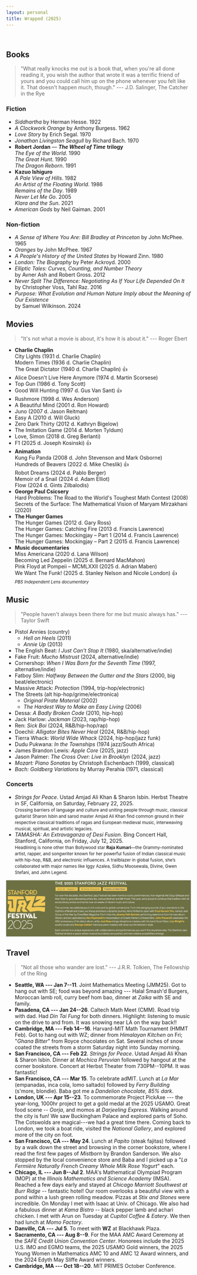 ```yaml
---
layout: personal
title: Wrapped (2025)
---
```

<br>

## Books

> "What really knocks me out is a book that, when you're all done reading it, you wish the author that wrote it was a terrific friend of yours and you could call him up on the phone whenever you felt like it. That doesn't happen much, though." --- J.D. Salinger, The Catcher in the Rye

### Fiction
- *Siddhartha* by Herman Hesse. 1922
- *A Clockwork Orange* by Anthony Burgess. 1962
- *Love Story* by Erich Segal. 1970
- *Jonathan Livingston Seagull* by Richard Bach. 1970
- **Robert Jordan** &mdash; ***The Wheel of Time*** **trilogy**  <br>
  *The Eye of the World*. 1990 <br>
  *The Great Hunt*. 1990 <br>
  *The Dragon Reborn*. 1991
- **Kazuo Ishiguro** <br>
  *A Pale View of Hills*. 1982 <br>
  *An Artist of the Floating World*. 1986 <br>
  *Remains of the Day*. 1989 <br>
  *Never Let Me Go*. 2005 <br>
  *Klara and the Sun*. 2021
- *American Gods* by Neil Gaiman. 2001

### Non-fiction
- *A Sense of Where You Are: Bill Bradley at Princeton* by John McPhee. 1965
- *Oranges* by John McPhee. 1967
- *A People's History of the United States* by Howard Zinn. 1980
- *London: The Biography* by Peter Ackroyd. 2000
- *Elliptic Tales: Curves, Counting, and Number Theory* <br> by Avner Ash and Robert Gross. 2012
- *Never Split The Difference: Negotiating As If Your Life Depended On It* <br> by Christopher Voss, Tahl Raz. 2016
- *Purpose: What Evolution and Human Nature Imply about the Meaning of Our Existence* <br> by Samuel Wilkinson. 2024

## Movies

> "It's not what a movie is about, it's how it is about it." --- Roger Ebert 

- **Charlie Chaplin** <br>
  City Lights (1931 d. Charlie Chaplin) <br>
  Modern Times (1936 d. Charlie Chaplin) <br>
  The Great Dictator (1940 d. Charlie Chaplin)  👍
- Alice Doesn't Live Here Anymore (1974 d. Martin Scorsese)
- Top Gun (1986 d. Tony Scott)
- Good Will Hunting (1997 d. Gus Van Sant)  👍
- Rushmore (1998 d. Wes Anderson)
- A Beautiful Mind (2001 d. Ron Howard)
- Juno (2007 d. Jason Reitman)
- Easy A (2010 d. Will Gluck)
- Zero Dark Thirty (2012 d. Kathryn Bigelow)
- The Imitation Game (2014 d. Morten Tyldum)
- Love, Simon (2018 d. Greg Berlanti)
- F1 (2025 d. Joseph Kosinski)  👍
- **Animation** <br>
  Kung Fu Panda (2008 d. John Stevenson and Mark Osborne) <br>
  Hundreds of Beavers (2022 d. Mike Cheslik) 👍  <br>
  Robot Dreams (2024 d. Pablo Berger) <br>
  Memoir of a Snail (2024 d. Adam Elliot) <br>
  Flow (2024 d. Gints Zilbalodis) <br>
- **George Paul Csicsery** <br>
  Hard Problems: The Road to the World's Toughest Math Contest (2008) <br>
  Secrets of the Surface: The Mathematical Vision of Maryam Mirzakhani (2020)
- **The Hunger Games** <br>
  The Hunger Games (2012 d. Gary Ross) <br>
  The Hunger Games: Catching Fire (2013 d. Francis Lawrence) <br>
  The Hunger Games: Mockingjay – Part 1 (2014 d. Francis Lawrence) <br>
  The Hunger Games: Mockingjay – Part 2 (2015 d. Francis Lawrence)
- **Music documentaries** <br>
  Miss Americana (2020 d. Lana Wilson) <br>
  Becoming Led Zeppelin (2025 d. Bernard MacMahon) <br>
  Pink Floyd at Pompeii – MCMLXXII (2025 d. Adrian Maben) <br>
  We Want The Funk! (2025 d. Stanley Nelson and Nicole London) 👍 <br> <small>_PBS Independent Lens documentary_</small>



## Music 

> "People haven't always been there for me but music always has." --- Taylor Swift

- Pistol Annies (country)
  - *Hell on Heels* (2011)
  - *Annie Up* (2013) 
- The English Beat: *I Just Can't Stop It* (1980, ska/alternative/indie)
- Fake Fruit: *Mucho Mistrust* (2024, alternative/indie)
- Cornershop: *When I Was Born for the Seventh Time* (1997, alternative/indie)
- Fatboy Slim: *Halfway Between the Gutter and the Stars*  (2000, big beat/electronic)
- Massive Attack: *Protection* (1994, trip-hop/electronic)
- The Streets (alt hip-hop/grime/electronica)
  - *Original Pirate Material* (2002)
  - *The Hardest Way to Make an Easy Living* (2006)
- Dessa: *A Badly Broken Code* (2010, hip-hop)
- Jack Harlow: *Jackman* (2023, rap/hip-hop)
- Ren: *Sick Boi* (2024, R&B/hip-hop/rap)
- Doechii: *Alligator Bites Never Heal* (2024, R&B/hip-hop)
- Tierra Whack: *World Wide Whack* (2024, hip-hop/jazz funk)
- Dudu Pukwana: *In the Townships* (1974 jazz/South Africa)
- James Brandon Lewis: *Apple Core* (2025, jazz)
- Jason Palmer: _The Cross Over: Live in Brooklyn_ (2024, jazz)
- *Mozart: Piano Sonatas* by Christoph Eschenbach (1999, classical)
- *Bach: Goldberg Variations* by Murray Perahia (1971, classical)
  

### Concerts

- *Strings for Peace*. Ustad Amjad Ali Khan & Sharon Isbin. Herbst Theatre in SF, California, on Saturday, February 22, 2025. <br> <small>Crossing barriers of language and culture and uniting people through music, classical guitarist Sharon Isbin and sarod master Amjad Ali Khan find common ground in their respective classical traditions of ragas and European medieval music, interweaving musical, spiritual, and artistic legacies.</small>
- *TAMASHA: An Extravaganza of Desi Fusion*. Bing Concert Hall, Stanford, California, on Friday, July 12, 2025. <br> <small>Headlining is none other than Bollywood star <b>Raja Kumari</b>&mdash;the Grammy-nominated artist, rapper, and songwriter known for her powerful fusion of Indian classical music with hip-hop, R&B, and electronic influences. A trailblazer in global fusion, she’s collaborated with major names like Iggy Azalea, Sidhu Moosewala, Divine, Gwen Stefani, and John Legend.</small>

![StanfordJazzFestival](/images/sjf.png)


## Travel

> "Not all those who wander are lost." --- J.R.R. Tolkien, The Fellowship of the Ring

- **Seattle, WA --- Jan 7--11**. Joint Mathematics Meeting (JMM25). Got to hang out with SE; food was beyond amazing --- Halal Smash'd Burgers, Moroccan lamb roll, curry beef hom bao, dinner at *Zaika* with SE and family.
- **Pasadena, CA --- Jan 24--26**. Caltech Math Meet (CMM). Road trip with dad. Had *Din Tai Fung* for both dinners. Highlight: listening to music on the drive to and from. It was snowing near LA on the way back!!
- **Cambridge, MA --- Feb 14--16**. Harvard-MIT Math Tournament (HMMT Feb). Got to hang out with WZ; dinner from *Himalayan Kitchen* on Fri; "*Ghana Bitter*" from Royce chocolates on Sat. Several inches of snow coated the streets from a storm Saturday night into Sunday morning.
- **San Francisco, CA --- Feb 22**. *Strings for Peace*. Ustad Amjad Ali Khan & Sharon Isbin. Dinner at *Mochica Peruvian* followed by hangout at the corner bookstore. Concert at Herbst Theater from 730PM--10PM. It was fantastic!
- **San Francisco, CA --- Mar 15**. To celebrate adMIT. Lunch at *La Mar* (empanadas, inca cola, lomo saltado) followed by _Ferry Building_ (s'more, blondie). Baba got me a *Dandelion chocolate, 85% dark*.
- **London, UK --- Apr 15--23**. To commemorate Project PickAxe --- the year-long, 1000hr project to get a gold medal at the 2025 USAMO. Great food scene -- _Oorja_, and momos at _Darjeeling Express_. Walking around the city is fun! We saw Buckingham Palace and explored parts of Soho. The Cotswolds are magical---we had a great time there. Coming back to London, we took a boat ride, visited the _National Gallery_, and explored more of the city on foot.
- **San Francisco, CA --- May 24**. Lunch at *Papito* (steak fajitas) followed by a walk down the street and browsing in the corner bookstore, where I read the first few pages of *Mistborn* by Brandon Sanderson. We also stopped by the local convenience store and Baba and I picked up a "*La Fermière Naturally French Creamy Whole Milk Rose Yogurt*" each.  
- **Chicago, IL --- Jun 8--Jul 2**. MAA's Mathematical Olympiad Program (MOP) at the *Illinois Mathematics and Science Academy* (IMSA). Reached a few days early and stayed at *Chicago Marriott Southwest at Burr Ridge* -- fantastic hotel! Our room overlooks a beautiful view with a pond within a lush green rolling meadow. Pizzas at _Stix and Stones_ were incredible. On Monday I met with Isaac at Univ. of Chicago. We also had a fabulous dinner at *Kama Bistro* -- black pepper lamb and achari chicken. I met with Arun on Tuesday at *Cupitol Coffee & Eatery*. We then had lunch at *Momo Factory*.
- **Danville, CA --- Jul 5**. To meet with **WZ** at Blackhawk Plaza.
- **Sacramento, CA --- Aug 8--9**. For the MAA AMC Award Ceremony at the *SAFE Credit Union Convention Center*. Honorees include the 2025 U.S. IMO and EGMO teams, the 2025 USAMO Gold winners, the 2025 Young Women in Mathematics AMC 10 and AMC 12 Award winners, and the 2024 Edyth May Sliffe Award winners.
- **Cambridge, MA --- Oct 18--20**. MIT PRIMES October Conference.
